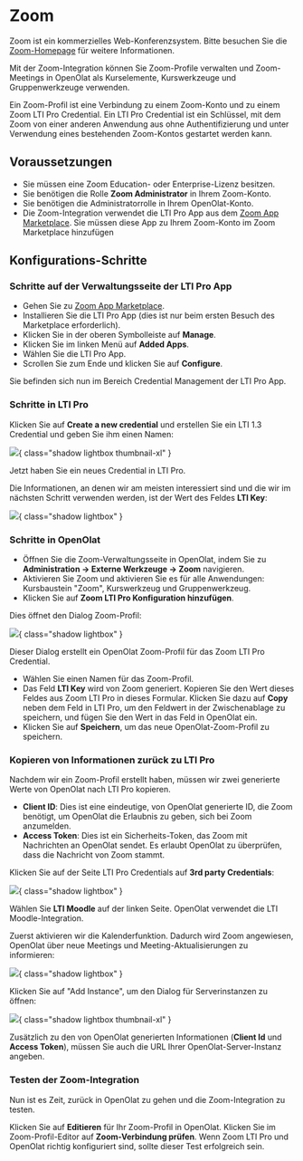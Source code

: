 # Zoom

Zoom ist ein kommerzielles Web-Konferenzsystem. Bitte besuchen Sie die [Zoom-Homepage](https://zoom.us) für weitere Informationen.

Mit der Zoom-Integration können Sie Zoom-Profile verwalten und Zoom-Meetings in OpenOlat als Kurselemente,
Kurswerkzeuge und Gruppenwerkzeuge verwenden.

Ein Zoom-Profil ist eine Verbindung zu einem Zoom-Konto und zu einem Zoom LTI Pro Credential. 
Ein LTI Pro Credential ist ein Schlüssel, mit dem Zoom von einer anderen Anwendung aus ohne Authentifizierung
und unter Verwendung eines bestehenden Zoom-Kontos gestartet werden kann.

## Voraussetzungen

* Sie müssen eine Zoom Education- oder Enterprise-Lizenz besitzen. 
* Sie benötigen die Rolle **Zoom Administrator** in Ihrem Zoom-Konto.
* Sie benötigen die Administratorrolle in Ihrem OpenOlat-Konto.
* Die Zoom-Integration verwendet die LTI Pro App aus dem [Zoom App Marketplace](https://marketplace.zoom.us/).
  Sie müssen diese App zu Ihrem Zoom-Konto im Zoom Marketplace hinzufügen

## Konfigurations-Schritte

### Schritte auf der Verwaltungsseite der LTI Pro App

* Gehen Sie zu [Zoom App Marketplace](https://marketplace.zoom.us/).
* Installieren Sie die LTI Pro App (dies ist nur beim ersten Besuch des Marketplace erforderlich).
* Klicken Sie in der oberen Symbolleiste auf **Manage**.
* Klicken Sie im linken Menü auf **Added Apps**.
* Wählen Sie die LTI Pro App.
* Scrollen Sie zum Ende und klicken Sie auf **Configure**.

Sie befinden sich nun im Bereich Credential Management der LTI Pro App.

### Schritte in LTI Pro

Klicken Sie auf **Create a new credential** und erstellen Sie ein LTI 1.3 Credential und geben Sie ihm einen Namen:

![](assets/zoom_create_credential.png){ class="shadow lightbox thumbnail-xl" }

Jetzt haben Sie ein neues Credential in LTI Pro.

Die Informationen, an denen wir am meisten interessiert sind und die wir
im nächsten Schritt verwenden werden, ist der Wert des Feldes **LTI Key**:

![](assets/zoom_credential_editor_lti_key.png){ class="shadow lightbox" }

### Schritte in OpenOlat

* Öffnen Sie die Zoom-Verwaltungsseite in OpenOlat, indem Sie zu **Administration &rarr; Externe Werkzeuge &rarr; Zoom** 
  navigieren.
* Aktivieren Sie Zoom und aktivieren Sie es für alle Anwendungen: Kursbaustein "Zoom", Kurswerkzeug und Gruppenwerkzeug.
* Klicken Sie auf **Zoom LTI Pro Konfiguration hinzufügen**.

Dies öffnet den Dialog Zoom-Profil:

![](assets/zoom_add_lti_pro_configuration.png){ class="shadow lightbox" }

Dieser Dialog erstellt ein OpenOlat Zoom-Profil für das Zoom LTI Pro Credential. 

* Wählen Sie einen Namen für das Zoom-Profil.
* Das Feld **LTI Key** wird von Zoom generiert. Kopieren Sie den Wert dieses Feldes aus Zoom LTI Pro in dieses Formular.
  Klicken Sie dazu auf **Copy** neben dem Feld in LTI Pro, um den Feldwert in der Zwischenablage zu speichern, 
  und fügen Sie den Wert in das Feld in OpenOlat ein.
* Klicken Sie auf **Speichern**, um das neue OpenOlat-Zoom-Profil zu speichern.

### Kopieren von Informationen zurück zu LTI Pro

Nachdem wir ein Zoom-Profil erstellt haben, müssen wir zwei generierte Werte von OpenOlat
nach LTI Pro kopieren.

* **Client ID**: Dies ist eine eindeutige, von OpenOlat generierte ID, die Zoom benötigt, um OpenOlat die Erlaubnis
  zu geben, sich bei Zoom anzumelden.
* **Access Token**: Dies ist ein Sicherheits-Token, das Zoom mit Nachrichten an OpenOlat sendet.
  Es erlaubt OpenOlat zu überprüfen, dass die Nachricht von Zoom stammt.

Klicken Sie auf der Seite LTI Pro Credentials auf **3rd party Credentials**:

![](assets/zoom_credential_editor_3rd_party.png){ class="shadow lightbox" }

Wählen Sie **LTI Moodle** auf der linken Seite. OpenOlat verwendet die LTI Moodle-Integration.

Zuerst aktivieren wir die Kalenderfunktion. Dadurch wird Zoom angewiesen, OpenOlat über neue Meetings und
Meeting-Aktualisierungen zu informieren:

![](assets/zoom_3rd_party_credentials_calendar.png){ class="shadow lightbox" }

Klicken Sie auf "Add Instance", um den Dialog für Serverinstanzen zu öffnen:

![](assets/zoom_add_instance.png){ class="shadow lightbox thumbnail-xl" }

Zusätzlich zu den von OpenOlat generierten Informationen (**Client Id** und **Access Token**), müssen Sie auch die
URL Ihrer OpenOlat-Server-Instanz angeben.

### Testen der Zoom-Integration

Nun ist es Zeit, zurück in OpenOlat zu gehen und die Zoom-Integration zu testen.

Klicken Sie auf **Editieren** für Ihr Zoom-Profil in OpenOlat. Klicken Sie im Zoom-Profil-Editor 
auf **Zoom-Verbindung prüfen**. Wenn Zoom LTI Pro und OpenOlat richtig konfiguriert sind, sollte dieser 
Test erfolgreich sein.
